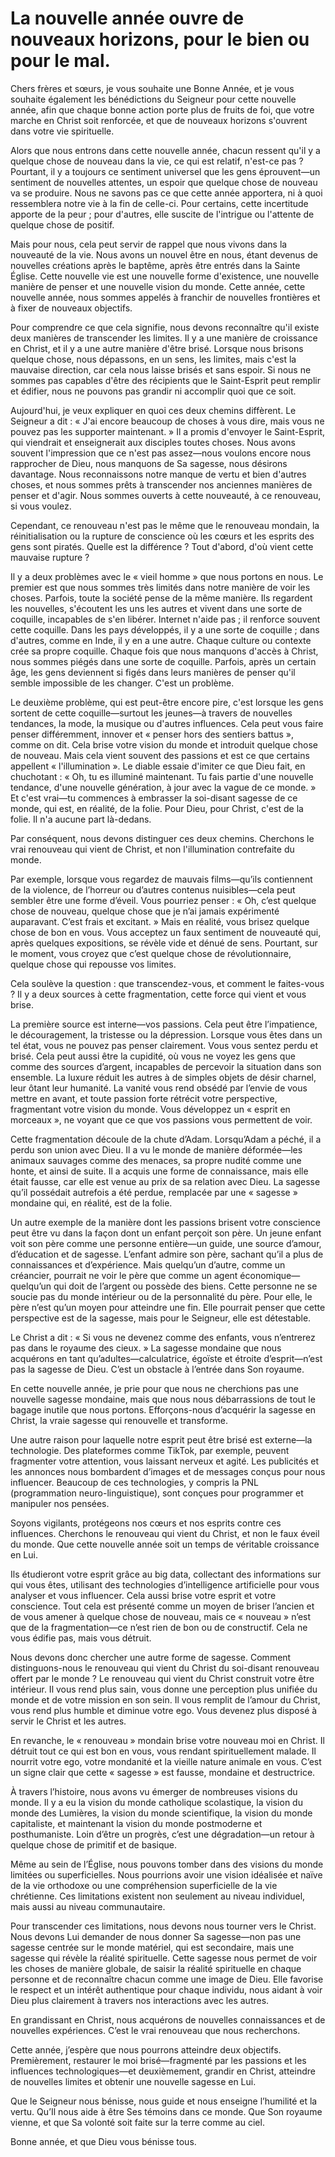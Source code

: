 # La nouvelle année ouvre de nouveaux horizons, pour le bien ou pour le mal.  

Chers frères et sœurs, je vous souhaite une Bonne Année, et je vous souhaite également les bénédictions du Seigneur pour cette nouvelle année, afin que chaque bonne action porte plus de fruits de foi, que votre marche en Christ soit renforcée, et que de nouveaux horizons s'ouvrent dans votre vie spirituelle.  

Alors que nous entrons dans cette nouvelle année, chacun ressent qu'il y a quelque chose de nouveau dans la vie, ce qui est relatif, n'est-ce pas ? Pourtant, il y a toujours ce sentiment universel que les gens éprouvent—un sentiment de nouvelles attentes, un espoir que quelque chose de nouveau va se produire. Nous ne savons pas ce que cette année apportera, ni à quoi ressemblera notre vie à la fin de celle-ci. Pour certains, cette incertitude apporte de la peur ; pour d'autres, elle suscite de l'intrigue ou l'attente de quelque chose de positif.  

Mais pour nous, cela peut servir de rappel que nous vivons dans la nouveauté de la vie. Nous avons un nouvel être en nous, étant devenus de nouvelles créations après le baptême, après être entrés dans la Sainte Église. Cette nouvelle vie est une nouvelle forme d'existence, une nouvelle manière de penser et une nouvelle vision du monde. Cette année, cette nouvelle année, nous sommes appelés à franchir de nouvelles frontières et à fixer de nouveaux objectifs.  

Pour comprendre ce que cela signifie, nous devons reconnaître qu'il existe deux manières de transcender les limites. Il y a une manière de croissance en Christ, et il y a une autre manière d'être brisé. Lorsque nous brisons quelque chose, nous dépassons, en un sens, les limites, mais c'est la mauvaise direction, car cela nous laisse brisés et sans espoir. Si nous ne sommes pas capables d'être des récipients que le Saint-Esprit peut remplir et édifier, nous ne pouvons pas grandir ni accomplir quoi que ce soit.  

Aujourd'hui, je veux expliquer en quoi ces deux chemins diffèrent. Le Seigneur a dit : « J'ai encore beaucoup de choses à vous dire, mais vous ne pouvez pas les supporter maintenant. » Il a promis d'envoyer le Saint-Esprit, qui viendrait et enseignerait aux disciples toutes choses. Nous avons souvent l'impression que ce n'est pas assez—nous voulons encore nous rapprocher de Dieu, nous manquons de Sa sagesse, nous désirons davantage. Nous reconnaissons notre manque de vertu et bien d'autres choses, et nous sommes prêts à transcender nos anciennes manières de penser et d'agir. Nous sommes ouverts à cette nouveauté, à ce renouveau, si vous voulez.  

Cependant, ce renouveau n'est pas le même que le renouveau mondain, la réinitialisation ou la rupture de conscience où les cœurs et les esprits des gens sont piratés. Quelle est la différence ? Tout d'abord, d'où vient cette mauvaise rupture ?  

Il y a deux problèmes avec le « vieil homme » que nous portons en nous. Le premier est que nous sommes très limités dans notre manière de voir les choses. Parfois, toute la société pense de la même manière. Ils regardent les nouvelles, s'écoutent les uns les autres et vivent dans une sorte de coquille, incapables de s'en libérer. Internet n'aide pas ; il renforce souvent cette coquille. Dans les pays développés, il y a une sorte de coquille ; dans d'autres, comme en Inde, il y en a une autre. Chaque culture ou contexte crée sa propre coquille. Chaque fois que nous manquons d'accès à Christ, nous sommes piégés dans une sorte de coquille. Parfois, après un certain âge, les gens deviennent si figés dans leurs manières de penser qu'il semble impossible de les changer. C'est un problème.  

Le deuxième problème, qui est peut-être encore pire, c'est lorsque les gens sortent de cette coquille—surtout les jeunes—à travers de nouvelles tendances, la mode, la musique ou d'autres influences. Cela peut vous faire penser différemment, innover et « penser hors des sentiers battus », comme on dit. Cela brise votre vision du monde et introduit quelque chose de nouveau. Mais cela vient souvent des passions et est ce que certains appellent « l'illumination ». Le diable essaie d'imiter ce que Dieu fait, en chuchotant : « Oh, tu es illuminé maintenant. Tu fais partie d'une nouvelle tendance, d'une nouvelle génération, à jour avec la vague de ce monde. » Et c'est vrai—tu commences à embrasser la soi-disant sagesse de ce monde, qui est, en réalité, de la folie. Pour Dieu, pour Christ, c'est de la folie. Il n'a aucune part là-dedans.  

Par conséquent, nous devons distinguer ces deux chemins. Cherchons le vrai renouveau qui vient de Christ, et non l'illumination contrefaite du monde.

Par exemple, lorsque vous regardez de mauvais films—qu’ils contiennent de la violence, de l’horreur ou d’autres contenus nuisibles—cela peut sembler être une forme d’éveil. Vous pourriez penser : « Oh, c’est quelque chose de nouveau, quelque chose que je n’ai jamais expérimenté auparavant. C’est frais et excitant. » Mais en réalité, vous brisez quelque chose de bon en vous. Vous acceptez un faux sentiment de nouveauté qui, après quelques expositions, se révèle vide et dénué de sens. Pourtant, sur le moment, vous croyez que c’est quelque chose de révolutionnaire, quelque chose qui repousse vos limites.  

Cela soulève la question : que transcendez-vous, et comment le faites-vous ? Il y a deux sources à cette fragmentation, cette force qui vient et vous brise.  

La première source est interne—vos passions. Cela peut être l’impatience, le découragement, la tristesse ou la dépression. Lorsque vous êtes dans un tel état, vous ne pouvez pas penser clairement. Vous vous sentez perdu et brisé. Cela peut aussi être la cupidité, où vous ne voyez les gens que comme des sources d’argent, incapables de percevoir la situation dans son ensemble. La luxure réduit les autres à de simples objets de désir charnel, leur ôtant leur humanité. La vanité vous rend obsédé par l’envie de vous mettre en avant, et toute passion forte rétrécit votre perspective, fragmentant votre vision du monde. Vous développez un « esprit en morceaux », ne voyant que ce que vos passions vous permettent de voir.  

Cette fragmentation découle de la chute d’Adam. Lorsqu’Adam a péché, il a perdu son union avec Dieu. Il a vu le monde de manière déformée—les animaux sauvages comme des menaces, sa propre nudité comme une honte, et ainsi de suite. Il a acquis une forme de connaissance, mais elle était fausse, car elle est venue au prix de sa relation avec Dieu. La sagesse qu’il possédait autrefois a été perdue, remplacée par une « sagesse » mondaine qui, en réalité, est de la folie.  

Un autre exemple de la manière dont les passions brisent votre conscience peut être vu dans la façon dont un enfant perçoit son père. Un jeune enfant voit son père comme une personne entière—un guide, une source d’amour, d’éducation et de sagesse. L’enfant admire son père, sachant qu’il a plus de connaissances et d’expérience. Mais quelqu’un d’autre, comme un créancier, pourrait ne voir le père que comme un agent économique—quelqu’un qui doit de l’argent ou possède des biens. Cette personne ne se soucie pas du monde intérieur ou de la personnalité du père. Pour elle, le père n’est qu’un moyen pour atteindre une fin. Elle pourrait penser que cette perspective est de la sagesse, mais pour le Seigneur, elle est détestable.  

Le Christ a dit : « Si vous ne devenez comme des enfants, vous n’entrerez pas dans le royaume des cieux. » La sagesse mondaine que nous acquérons en tant qu’adultes—calculatrice, égoïste et étroite d’esprit—n’est pas la sagesse de Dieu. C’est un obstacle à l’entrée dans Son royaume.  

En cette nouvelle année, je prie pour que nous ne cherchions pas une nouvelle sagesse mondaine, mais que nous nous débarrassions de tout le bagage inutile que nous portons. Efforçons-nous d’acquérir la sagesse en Christ, la vraie sagesse qui renouvelle et transforme.  

Une autre raison pour laquelle notre esprit peut être brisé est externe—la technologie. Des plateformes comme TikTok, par exemple, peuvent fragmenter votre attention, vous laissant nerveux et agité. Les publicités et les annonces nous bombardent d’images et de messages conçus pour nous influencer. Beaucoup de ces technologies, y compris la PNL (programmation neuro-linguistique), sont conçues pour programmer et manipuler nos pensées.  

Soyons vigilants, protégeons nos cœurs et nos esprits contre ces influences. Cherchons le renouveau qui vient du Christ, et non le faux éveil du monde. Que cette nouvelle année soit un temps de véritable croissance en Lui.  

Ils étudieront votre esprit grâce au big data, collectant des informations sur qui vous êtes, utilisant des technologies d’intelligence artificielle pour vous analyser et vous influencer. Cela aussi brise votre esprit et votre conscience. Tout cela est présenté comme un moyen de briser l’ancien et de vous amener à quelque chose de nouveau, mais ce « nouveau » n’est que de la fragmentation—ce n’est rien de bon ou de constructif. Cela ne vous édifie pas, mais vous détruit.  

Nous devons donc chercher une autre forme de sagesse. Comment distinguons-nous le renouveau qui vient du Christ du soi-disant renouveau offert par le monde ? Le renouveau qui vient du Christ construit votre être intérieur. Il vous rend plus sain, vous donne une perception plus unifiée du monde et de votre mission en son sein. Il vous remplit de l’amour du Christ, vous rend plus humble et diminue votre ego. Vous devenez plus disposé à servir le Christ et les autres.  

En revanche, le « renouveau » mondain brise votre nouveau moi en Christ. Il détruit tout ce qui est bon en vous, vous rendant spirituellement malade. Il nourrit votre ego, votre mondanité et la vieille nature animale en vous. C’est un signe clair que cette « sagesse » est fausse, mondaine et destructrice.  

À travers l’histoire, nous avons vu émerger de nombreuses visions du monde. Il y a eu la vision du monde catholique scolastique, la vision du monde des Lumières, la vision du monde scientifique, la vision du monde capitaliste, et maintenant la vision du monde postmoderne et posthumaniste. Loin d’être un progrès, c’est une dégradation—un retour à quelque chose de primitif et de basique.  

Même au sein de l’Église, nous pouvons tomber dans des visions du monde limitées ou superficielles. Nous pourrions avoir une vision idéalisée et naïve de la vie orthodoxe ou une compréhension superficielle de la vie chrétienne. Ces limitations existent non seulement au niveau individuel, mais aussi au niveau communautaire.  

Pour transcender ces limitations, nous devons nous tourner vers le Christ. Nous devons Lui demander de nous donner Sa sagesse—non pas une sagesse centrée sur le monde matériel, qui est secondaire, mais une sagesse qui révèle la réalité spirituelle. Cette sagesse nous permet de voir les choses de manière globale, de saisir la réalité spirituelle en chaque personne et de reconnaître chacun comme une image de Dieu. Elle favorise le respect et un intérêt authentique pour chaque individu, nous aidant à voir Dieu plus clairement à travers nos interactions avec les autres.  

En grandissant en Christ, nous acquérons de nouvelles connaissances et de nouvelles expériences. C’est le vrai renouveau que nous recherchons.  

Cette année, j’espère que nous pourrons atteindre deux objectifs. Premièrement, restaurer le moi brisé—fragmenté par les passions et les influences technologiques—et deuxièmement, grandir en Christ, atteindre de nouvelles limites et obtenir une nouvelle sagesse en Lui.  

Que le Seigneur nous bénisse, nous guide et nous enseigne l’humilité et la vertu. Qu’Il nous aide à être Ses témoins dans ce monde. Que Son royaume vienne, et que Sa volonté soit faite sur la terre comme au ciel.  

Bonne année, et que Dieu vous bénisse tous.

